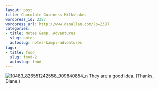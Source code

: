 ```yaml
---
layout: post
title: Chocolate Guinness Milkshakes
wordpress_id: 2387
wordpress_url: http://www.danallan.com/?p=2387
categories:
- title: Notes &amp; Adventures
  slug: notes
  autoslug: notes-&amp;-adventures
tags:
- title: food
  slug: food-2
  autoslug: food
---
```

[![](http://www.danallan.com/wp-content/uploads/2012/10/10483_826551242558_909840854_n-570x427.jpg "10483_826551242558_909840854_n")](http://www.danallan.com/wp-content/uploads/2012/10/10483_826551242558_909840854_n.jpg)
They are a good idea. (Thanks, Diane.)
